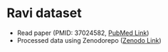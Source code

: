 # Ravi dataset 
- Read paper (PMID: 37024582, [PubMed Link](https://pubmed.ncbi.nlm.nih.gov/37024582/))
- Processed data using Zenodorepo ([Zenodo Link](https://doi.org/10.5281/zenodo.7625517))

